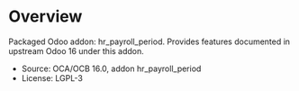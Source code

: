 # Overview

Packaged Odoo addon: hr_payroll_period. Provides features documented in upstream Odoo 16 under this addon.

- Source: OCA/OCB 16.0, addon hr_payroll_period
- License: LGPL-3
